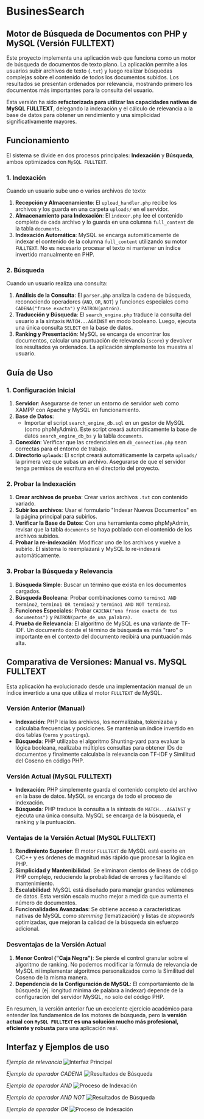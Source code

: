 # BusinesSearch

## Motor de Búsqueda de Documentos con PHP y MySQL (Versión FULLTEXT)

Este proyecto implementa una aplicación web que funciona como un motor de búsqueda de documentos de texto plano. La aplicación permite a los usuarios subir archivos de texto (`.txt`) y luego realizar búsquedas complejas sobre el contenido de todos los documentos subidos. Los resultados se presentan ordenados por relevancia, mostrando primero los documentos más importantes para la consulta del usuario.

Esta versión ha sido **refactorizada para utilizar las capacidades nativas de MySQL FULLTEXT**, delegando la indexación y el cálculo de relevancia a la base de datos para obtener un rendimiento y una simplicidad significativamente mayores.

## Funcionamiento

El sistema se divide en dos procesos principales: **Indexación** y **Búsqueda**, ambos optimizados con `MySQL FULLTEXT`.

### 1. Indexación

Cuando un usuario sube uno o varios archivos de texto:

1.  **Recepción y Almacenamiento**: El `upload_handler.php` recibe los archivos y los guarda en una carpeta `uploads/` en el servidor.
2.  **Almacenamiento para Indexación**: El `indexer.php` lee el contenido completo de cada archivo y lo guarda en una columna `full_content` de la tabla `documents`.
3.  **Indexación Automática**: MySQL se encarga automáticamente de indexar el contenido de la columna `full_content` utilizando su motor `FULLTEXT`. No es necesario procesar el texto ni mantener un índice invertido manualmente en PHP.

### 2. Búsqueda

Cuando un usuario realiza una consulta:

1.  **Análisis de la Consulta**: El `parser.php` analiza la cadena de búsqueda, reconociendo operadores (`AND`, `OR`, `NOT`) y funciones especiales como `CADENA("frase exacta")` y `PATRON(patrón)`.
2.  **Traducción y Búsqueda**: El `search_engine.php` traduce la consulta del usuario a la sintaxis `MATCH...AGAINST` en modo booleano. Luego, ejecuta una única consulta `SELECT` en la base de datos.
3.  **Ranking y Presentación**: MySQL se encarga de encontrar los documentos, calcular una puntuación de relevancia (`score`) y devolver los resultados ya ordenados. La aplicación simplemente los muestra al usuario.

## Guía de Uso

### 1. Configuración Inicial

1.  **Servidor**: Asegurarse de tener un entorno de servidor web como XAMPP con Apache y MySQL en funcionamiento.
2.  **Base de Datos**:
    *   Importar el script `search_engine_db.sql` en un gestor de MySQL (como phpMyAdmin). Este script creará automáticamente la base de datos `search_engine_db_bs` y la tabla `documents`.
3.  **Conexión**: Verificar que las credenciales en `db_connection.php` sean correctas para el entorno de trabajo.
4.  **Directorio `uploads`**: El script creará automáticamente la carpeta `uploads/` la primera vez que subas un archivo. Asegurarse de que el servidor tenga permisos de escritura en el directorio del proyecto.

### 2. Probar la Indexación

1.  **Crear archivos de prueba**: Crear varios archivos `.txt` con contenido variado.
2.  **Subir los archivos**: Usar el formulario "Indexar Nuevos Documentos" en la página principal para subirlos.
3.  **Verificar la Base de Datos**: Con una herramienta como phpMyAdmin, revisar que la tabla `documents` se haya poblado con el contenido de los archivos subidos.
4.  **Probar la re-indexación**: Modificar uno de los archivos y vuelve a subirlo. El sistema lo reemplazará y MySQL lo re-indexará automáticamente.

### 3. Probar la Búsqueda y Relevancia

1.  **Búsqueda Simple**: Buscar un término que exista en los documentos cargados.
2.  **Búsqueda Booleana**: Probar combinaciones como `termino1 AND termino2`, `termino1 OR termino2` y `termino1 AND NOT termino2`.
3.  **Funciones Especiales**: Probar `CADENA("una frase exacta de tus documentos")` y `PATRON(parte_de_una_palabra)`.
4.  **Prueba de Relevancia**: El algoritmo de MySQL es una variante de TF-IDF. Un documento donde el término de búsqueda es más "raro" o importante en el contexto del documento recibirá una puntuación más alta.

## Comparativa de Versiones: Manual vs. MySQL FULLTEXT

Esta aplicación ha evolucionado desde una implementación manual de un índice invertido a una que utiliza el motor `FULLTEXT` de MySQL.

### Versión Anterior (Manual)

*   **Indexación**: PHP leía los archivos, los normalizaba, tokenizaba y calculaba frecuencias y posiciones. Se mantenía un índice invertido en dos tablas (`terms` y `postings`).
*   **Búsqueda**: PHP utilizaba el algoritmo Shunting-yard para evaluar la lógica booleana, realizaba múltiples consultas para obtener IDs de documentos y finalmente calculaba la relevancia con TF-IDF y Similitud del Coseno en código PHP.

### Versión Actual (MySQL FULLTEXT)

*   **Indexación**: PHP simplemente guarda el contenido completo del archivo en la base de datos. MySQL se encarga de todo el proceso de indexación.
*   **Búsqueda**: PHP traduce la consulta a la sintaxis de `MATCH...AGAINST` y ejecuta una única consulta. MySQL se encarga de la búsqueda, el ranking y la puntuación.

### Ventajas de la Versión Actual (MySQL FULLTEXT)

1.  **Rendimiento Superior**: El motor `FULLTEXT` de MySQL está escrito en C/C++ y es órdenes de magnitud más rápido que procesar la lógica en PHP.
2.  **Simplicidad y Mantenibilidad**: Se eliminaron cientos de líneas de código PHP complejo, reduciendo la probabilidad de errores y facilitando el mantenimiento.
3.  **Escalabilidad**: MySQL está diseñado para manejar grandes volúmenes de datos. Esta versión escala mucho mejor a medida que aumenta el número de documentos.
4.  **Funcionalidades Avanzadas**: Se obtiene acceso a características nativas de MySQL como *stemming* (lematización) y listas de *stopwords* optimizadas, que mejoran la calidad de la búsqueda sin esfuerzo adicional.

### Desventajas de la Versión Actual

1.  **Menor Control ("Caja Negra")**: Se pierde el control granular sobre el algoritmo de ranking. No podemos modificar la fórmula de relevancia de MySQL ni implementar algoritmos personalizados como la Similitud del Coseno de la misma manera.
2.  **Dependencia de la Configuración de MySQL**: El comportamiento de la búsqueda (ej. longitud mínima de palabra a indexar) depende de la configuración del servidor MySQL, no solo del código PHP.

En resumen, la versión anterior fue un excelente ejercicio académico para entender los fundamentos de los motores de búsqueda, pero la **versión actual con `MySQL FULLTEXT` es una solución mucho más profesional, eficiente y robusta** para una aplicación real.

## Interfaz y Ejemplos de uso

*Ejemplo de relevancia*
![Interfaz Principal](pictures/Ejemplo-relevancia.jpeg)

*Ejemplo de operador CADENA*
![Resultados de Búsqueda](pictures/Ejemplo-CADENA.jpeg)

*Ejemplo de operador AND*
![Proceso de Indexación](pictures/Ejemplo-AND.jpeg)

*Ejemplo de operador AND NOT*
![Resultados de Búsqueda](pictures/Ejemplo-ANDNOT.jpeg)

*Ejemplo de operador OR*
![Proceso de Indexación](pictures/Ejemplo-OR.jpeg)